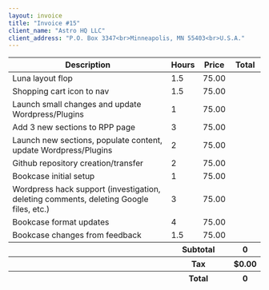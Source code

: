 ```yaml
---
layout: invoice
title: "Invoice #15"
client_name: "Astro HQ LLC"
client_address: "P.O. Box 3347<br>Minneapolis, MN 55403<br>U.S.A."
---
```


<table class="w-full">
	<thead>
		<tr class="bg-gray-200 text-left">
			<th class="p-3">Description</th>
			<th class="p-3">Hours</th>
			<th class="p-3">Price</th>
			<th class="p-3">Total</th>
		</tr>
	</thead>
	<tbody id="invoice-tbody" class="divide-y border-b">
		<tr>
			<td class="p-3">Luna layout flop</td>
			<td class="p-3 text-right" data-value="quantity">1.5</td>
			<td class="p-3 text-right" data-value="price">75.00</td>
			<td class="p-3 text-right font-bold" data-value="total"></td>
		</tr>
		<tr>
			<td class="p-3">Shopping cart icon to nav</td>
			<td class="p-3 text-right" data-value="quantity">1.5</td>
			<td class="p-3 text-right" data-value="price">75.00</td>
			<td class="p-3 text-right font-bold" data-value="total"></td>
		</tr>
		<tr>
			<td class="p-3">Launch small changes and update Wordpress/Plugins</td>
			<td class="p-3 text-right" data-value="quantity">1</td>
			<td class="p-3 text-right" data-value="price">75.00</td>
			<td class="p-3 text-right font-bold" data-value="total"></td>
		</tr>
		<tr>
			<td class="p-3">Add 3 new sections to RPP page</td>
			<td class="p-3 text-right" data-value="quantity">3</td>
			<td class="p-3 text-right" data-value="price">75.00</td>
			<td class="p-3 text-right font-bold" data-value="total"></td>
		</tr>
		<tr>
			<td class="p-3">Launch new sections, populate content, update Wordpress/Plugins</td>
			<td class="p-3 text-right" data-value="quantity">2</td>
			<td class="p-3 text-right" data-value="price">75.00</td>
			<td class="p-3 text-right font-bold" data-value="total"></td>
		</tr>
		<tr>
			<td class="p-3">Github repository creation/transfer</td>
			<td class="p-3 text-right" data-value="quantity">2</td>
			<td class="p-3 text-right" data-value="price">75.00</td>
			<td class="p-3 text-right font-bold" data-value="total"></td>
		</tr>
		<tr>
			<td class="p-3">Bookcase initial setup</td>
			<td class="p-3 text-right" data-value="quantity">1</td>
			<td class="p-3 text-right" data-value="price">75.00</td>
			<td class="p-3 text-right font-bold" data-value="total"></td>
		</tr>
		<tr>
			<td class="p-3">Wordpress hack support (investigation, deleting comments, deleting Google files, etc.)</td>
			<td class="p-3 text-right" data-value="quantity">3</td>
			<td class="p-3 text-right" data-value="price">75.00</td>
			<td class="p-3 text-right font-bold" data-value="total"></td>
		</tr>
		<tr>
			<td class="p-3">Bookcase format updates</td>
			<td class="p-3 text-right" data-value="quantity">4</td>
			<td class="p-3 text-right" data-value="price">75.00</td>
			<td class="p-3 text-right font-bold" data-value="total"></td>
		</tr>
		<tr>
			<td class="p-3">Bookcase changes from feedback</td>
			<td class="p-3 text-right" data-value="quantity">1.5</td>
			<td class="p-3 text-right" data-value="price">75.00</td>
			<td class="p-3 text-right font-bold" data-value="total"></td>
		</tr>
	</tbody>
	<tfoot id="invoice-tfoot" class="text-left">
		<tr>
			<th></th>
			<th colspan="2" class="p-3 border-b">Subtotal</th>
			<th class="p-3 text-right border-b">0</th>
		</tr>
		<tr>
			<th></th>
			<th colspan="2" class="p-3 border-b">Tax</th>
			<th class="p-3 text-right border-b">$0.00</th>
		</tr>
		<tr>
			<th></th>
			<th colspan="2" class="p-3">Total</th>
			<th class="p-3 text-right">0</th>
		</tr>
	</tfoot>
</table>

